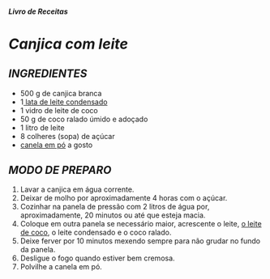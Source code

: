 ##### Livro de Receitas 

# *Canjica com leite*

## _*INGREDIENTES*_

- 500 g de canjica branca
- 1[ lata de leite condensado](https://blog.tudogostoso.com.br/cardapios/receitas-faceis/receitas-rapidas-com-leite-condensado/)
- 1 vidro de leite de coco
- 50 g de coco ralado úmido e adoçado
- 1 litro de leite
- 8 colheres (sopa) de açúcar
- [canela em pó](https://blog.tudogostoso.com.br/cardapios/receitas-com-canela/) a gosto

## _*MODO DE PREPARO*_

1. Lavar a canjica em água corrente.
2. Deixar de molho por aproximadamente 4 horas com o açúcar.
3. Cozinhar na panela de pressão com 2 litros de água por, aproximadamente, 20 minutos ou até que esteja macia.
4. Coloque em outra panela se necessário maior, acrescente o leite, [o leite de coco](https://blog.tudogostoso.com.br/cardapios/receitas-com-leite-de-coco/), o leite condensado e o coco ralado.
5. Deixe ferver por 10 minutos mexendo sempre para não grudar no fundo da panela.
6. Desligue o fogo quando estiver bem cremosa.
7. Polvilhe a canela em pó.
